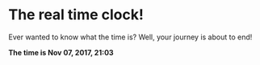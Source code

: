 # The real time clock!

Ever wanted to know what the time is? Well, your journey is about to end!

**The time is Nov 07, 2017, 21:03**